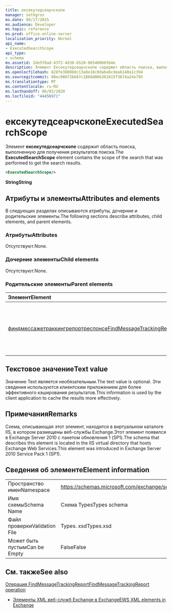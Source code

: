 ```yaml
---
title: ексекутедсеарчскопе
manager: sethgros
ms.date: 09/17/2015
ms.audience: Developer
ms.topic: reference
ms.prod: office-online-server
localization_priority: Normal
api_name:
- ExecutedSearchScope
api_type:
- schema
ms.assetid: 2de5f0ad-43f2-4d38-b520-06540066564e
description: Элемент Ексекутедсеарчскопе содержит область поиска, выполненную для получения результатов поиска.
ms.openlocfilehash: 828fe3800b8c13a0e18c0daba6cdeab140a1c394
ms.sourcegitcommit: 88ec988f2bb67c1866d06b361615f3674a24e795
ms.translationtype: MT
ms.contentlocale: ru-RU
ms.lasthandoff: 06/03/2020
ms.locfileid: "44456971"
---
```

# <a name="executedsearchscope"></a><span data-ttu-id="fde5e-103">ексекутедсеарчскопе</span><span class="sxs-lookup"><span data-stu-id="fde5e-103">ExecutedSearchScope</span></span>

<span data-ttu-id="fde5e-104">Элемент **ексекутедсеарчскопе** содержит область поиска, выполненную для получения результатов поиска.</span><span class="sxs-lookup"><span data-stu-id="fde5e-104">The **ExecutedSearchScope** element contains the scope of the search that was performed to get the search results.</span></span> 
  
```xml
<ExecutedSearchScope/>
```

 <span data-ttu-id="fde5e-105">**String**</span><span class="sxs-lookup"><span data-stu-id="fde5e-105">**String**</span></span>
## <a name="attributes-and-elements"></a><span data-ttu-id="fde5e-106">Атрибуты и элементы</span><span class="sxs-lookup"><span data-stu-id="fde5e-106">Attributes and elements</span></span>

<span data-ttu-id="fde5e-107">В следующих разделах описываются атрибуты, дочерние и родительские элементы.</span><span class="sxs-lookup"><span data-stu-id="fde5e-107">The following sections describe attributes, child elements, and parent elements.</span></span>
  
### <a name="attributes"></a><span data-ttu-id="fde5e-108">Атрибуты</span><span class="sxs-lookup"><span data-stu-id="fde5e-108">Attributes</span></span>

<span data-ttu-id="fde5e-109">Отсутствуют.</span><span class="sxs-lookup"><span data-stu-id="fde5e-109">None.</span></span>
  
### <a name="child-elements"></a><span data-ttu-id="fde5e-110">Дочерние элементы</span><span class="sxs-lookup"><span data-stu-id="fde5e-110">Child elements</span></span>

<span data-ttu-id="fde5e-111">Отсутствуют.</span><span class="sxs-lookup"><span data-stu-id="fde5e-111">None.</span></span>
  
### <a name="parent-elements"></a><span data-ttu-id="fde5e-112">Родительские элементы</span><span class="sxs-lookup"><span data-stu-id="fde5e-112">Parent elements</span></span>

|<span data-ttu-id="fde5e-113">**Элемент**</span><span class="sxs-lookup"><span data-stu-id="fde5e-113">**Element**</span></span>|<span data-ttu-id="fde5e-114">**Описание**</span><span class="sxs-lookup"><span data-stu-id="fde5e-114">**Description**</span></span>|
|:-----|:-----|
|[<span data-ttu-id="fde5e-115">финдмессажетраккингрепортреспонсе</span><span class="sxs-lookup"><span data-stu-id="fde5e-115">FindMessageTrackingReportResponse</span></span>](findmessagetrackingreportresponse.md) <br/> |<span data-ttu-id="fde5e-116">Содержит состояние и результат одного запроса [операции FindMessageTrackingReport](findmessagetrackingreport-operation.md) .</span><span class="sxs-lookup"><span data-stu-id="fde5e-116">Contains the status and result of a single [FindMessageTrackingReport operation](findmessagetrackingreport-operation.md) request.</span></span>  <br/> |
   
## <a name="text-value"></a><span data-ttu-id="fde5e-117">Текстовое значение</span><span class="sxs-lookup"><span data-stu-id="fde5e-117">Text value</span></span>

<span data-ttu-id="fde5e-118">Значение Text является необязательным.</span><span class="sxs-lookup"><span data-stu-id="fde5e-118">The text value is optional.</span></span> <span data-ttu-id="fde5e-119">Эти сведения используются клиентским приложением для более эффективного кэширования результатов.</span><span class="sxs-lookup"><span data-stu-id="fde5e-119">This information is used by the client application to cache the results more effectively.</span></span>
  
## <a name="remarks"></a><span data-ttu-id="fde5e-120">Примечания</span><span class="sxs-lookup"><span data-stu-id="fde5e-120">Remarks</span></span>

<span data-ttu-id="fde5e-121">Схема, описывающая этот элемент, находится в виртуальном каталоге IIS, в котором размещены веб-службы Exchange.Этот элемент появился в Exchange Server 2010 с пакетом обновления 1 (SP1).</span><span class="sxs-lookup"><span data-stu-id="fde5e-121">The schema that describes this element is located in the IIS virtual directory that hosts Exchange Web Services.This element was introduced in Exchange Server 2010 Service Pack 1 (SP1).</span></span>
  
## <a name="element-information"></a><span data-ttu-id="fde5e-122">Сведения об элементе</span><span class="sxs-lookup"><span data-stu-id="fde5e-122">Element information</span></span>

|||
|:-----|:-----|
|<span data-ttu-id="fde5e-123">Пространство имен</span><span class="sxs-lookup"><span data-stu-id="fde5e-123">Namespace</span></span>  <br/> |https://schemas.microsoft.com/exchange/services/2006/types  <br/> |
|<span data-ttu-id="fde5e-124">Имя схемы</span><span class="sxs-lookup"><span data-stu-id="fde5e-124">Schema Name</span></span>  <br/> |<span data-ttu-id="fde5e-125">Схема Types</span><span class="sxs-lookup"><span data-stu-id="fde5e-125">Types schema</span></span>  <br/> |
|<span data-ttu-id="fde5e-126">Файл проверки</span><span class="sxs-lookup"><span data-stu-id="fde5e-126">Validation File</span></span>  <br/> |<span data-ttu-id="fde5e-127">Types. xsd</span><span class="sxs-lookup"><span data-stu-id="fde5e-127">Types.xsd</span></span>  <br/> |
|<span data-ttu-id="fde5e-128">Может быть пустым</span><span class="sxs-lookup"><span data-stu-id="fde5e-128">Can be Empty</span></span>  <br/> |<span data-ttu-id="fde5e-129">False</span><span class="sxs-lookup"><span data-stu-id="fde5e-129">False</span></span>  <br/> |
   
## <a name="see-also"></a><span data-ttu-id="fde5e-130">См. также</span><span class="sxs-lookup"><span data-stu-id="fde5e-130">See also</span></span>



[<span data-ttu-id="fde5e-131">Операция FindMessageTrackingReport</span><span class="sxs-lookup"><span data-stu-id="fde5e-131">FindMessageTrackingReport operation</span></span>](findmessagetrackingreport-operation.md)


- [<span data-ttu-id="fde5e-132">Элементы XML веб-служб Exchange в Exchange</span><span class="sxs-lookup"><span data-stu-id="fde5e-132">EWS XML elements in Exchange</span></span>](ews-xml-elements-in-exchange.md)

